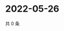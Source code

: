 # 2022-05-26

共 0 条

<!-- BEGIN WEIBO -->
<!-- 最后更新时间 Thu May 26 2022 01:21:51 GMT+0800 (China Standard Time) -->

<!-- END WEIBO -->
